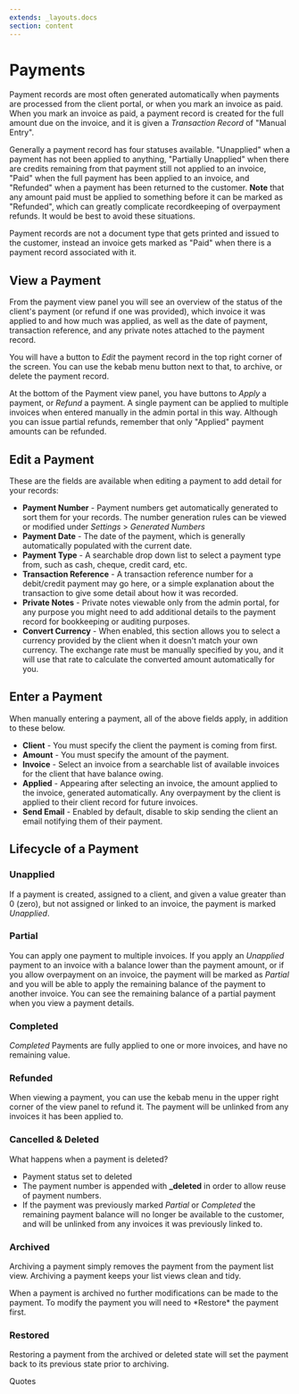 ```yaml
---
extends: _layouts.docs
section: content
---
```


# Payments

Payment records are most often generated automatically when payments are processed from the client portal, or when you mark an invoice as paid.  When you mark an invoice as paid, a payment record is created for the full amount due on the invoice, and it is given a *Transaction Record* of "Manual Entry".

Generally a payment record has four statuses available.  "Unapplied" when a payment has not been applied to anything, "Partially Unapplied" when there are credits remaining from that payment still not applied to an invoice, "Paid" when the full payment has been applied to an invoice, and "Refunded" when a payment has been returned to the customer.  **Note** that any amount paid must be applied to something before it can be marked as "Refunded", which can greatly complicate recordkeeping of overpayment refunds.  It would be best to avoid these situations.

Payment records are not a document type that gets printed and issued to the customer, instead an invoice gets marked as "Paid" when there is a payment record associated with it.

## View a Payment

From the payment view panel you will see an overview of the status of the client's payment (or refund if one was provided), which invoice it was applied to and how much was applied, as well as the date of payment, transaction reference, and any private notes attached to the payment record.

You will have a button to *Edit* the payment record in the top right corner of the screen.  You can use the kebab menu button next to that, to archive, or delete the payment record.  

At the bottom of the Payment view panel, you have buttons to *Apply* a payment, or *Refund* a payment.  A single payment can be applied to multiple invoices when entered manually in the admin portal in this way.  Although you can issue partial refunds, remember that only "Applied" payment amounts can be refunded.

## Edit a Payment

These are the fields are available when editing a payment to add detail for your records:

* **Payment Number** - Payment numbers get automatically generated to sort them for your records.  The number generation rules can be viewed or modified under *Settings* > *Generated Numbers*
* **Payment Date** - The date of the payment, which is generally automatically populated with the current date.
* **Payment Type** - A searchable drop down list to select a payment type from, such as cash, cheque, credit card, etc.
* **Transaction Reference** - A transaction reference number for a debit/credit payment may go here, or a simple explanation about the transaction to give some detail about how it was recorded.
* **Private Notes** - Private notes viewable only from the admin portal, for any purpose you might need to add additional details to the payment record for bookkeeping or auditing purposes.
* **Convert Currency** - When enabled, this section allows you to select a currency provided by the client when it doesn't match your own currency.  The exchange rate must be manually specified by you, and it will use that rate to calculate the converted amount automatically for you.

## Enter a Payment

When manually entering a payment, all of the above fields apply, in addition to these below.

* **Client** - You must specify the client the payment is coming from first.
* **Amount** - You must specify the amount of the payment.
* **Invoice** - Select an invoice from a searchable list of available invoices for the client that have balance owing.
* **Applied** - Appearing after selecting an invoice, the amount applied to the invoice, generated automatically.  Any overpayment by the client is applied to their client record for future invoices.
* **Send Email** - Enabled by default, disable to skip sending the client an email notifying them of their payment.

## Lifecycle of a Payment

### Unapplied

If a payment is created, assigned to a client, and given a value greater than 0 (zero), but not assigned or linked to an invoice, the payment is marked *Unapplied*.

### Partial

You can apply one payment to multiple invoices.  If you apply an *Unapplied* payment to an invoice with a balance lower than the payment amount, or if you allow overpayment on an invoice, the payment will be marked as *Partial* and you will be able to apply the remaining balance of the payment to another invoice.  You can see the remaining balance of a partial payment when you view a payment details.

### Completed

*Completed* Payments are fully applied to one or more invoices, and have no remaining value.

### Refunded

When viewing a payment, you can use the kebab menu in the upper right corner of the view panel to refund it.  The payment will be unlinked from any invoices it has been applied to.

### Cancelled & Deleted

What happens when a payment is deleted?

* Payment status set to deleted
* The payment number is appended with <b>_deleted</b> in order to allow reuse of payment numbers.
* If the payment was previously marked *Partial* or *Completed* the remaining payment balance will no longer be available to the customer, and will be unlinked from any invoices it was previously linked to.

### Archived

Archiving a payment simply removes the payment from the payment list view. Archiving a payment keeps your list views clean and tidy.

<x-warning>
When a payment is archived no further modifications can be made to the payment. To modify the payment you will need to *Restore* the payment first.
</x-warning>

### Restored

Restoring a payment from the archived or deleted state will set the payment back to its previous state prior to archiving.

<x-next url=/docs/quotes>Quotes</x-next>

